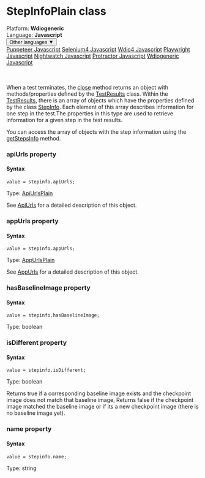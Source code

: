 # StepInfoPlain class
<div class='platform-bar-container-div'><div class='platform-bar-div'>Platform:  <b> Wdiogeneric</b>
</div><div class='platform-bar-div'>Language: <b>Javascript</b></div><div class='dropdown-button-container-div'><button class='sdk-language-dropdown-button'>Other languages ▼</button><div class='dropdown-content'>
<a href='../../puppeteer/javascript/stepinfoplain'>Puppeteer Javascript</a>
<a href='../../selenium4/javascript/stepinfoplain'>Selenium4 Javascript</a>
<a href='../../wdio4/javascript/stepinfoplain'>Wdio4 Javascript</a>
<a href='../../playwright/javascript/stepinfoplain'>Playwright Javascript</a>
<a href='../../nightwatch/javascript/stepinfoplain'>Nightwatch Javascript</a>
<a href='../../protractor/javascript/stepinfoplain'>Protractor Javascript</a>
<a href='../../wdiogeneric/javascript/stepinfoplain'>Wdiogeneric Javascript</a>
</div></div><br /><br /></div>




When a test terminates, the [close](#close-method) method returns an object with methods/properties defined by the [TestResults](./testresults) class. Within the [TestResults](./testresults), there is an array of objects which have the properties defined by the class [StepInfo](./stepinfo). Each element of this array describes information for one step in the test.The properties in this type are used to retrieve information for a given step in the test results.

You can access the array of objects with the step information using the [getStepsInfo](./testresults#getstepsinfo-method) method.


### apiUrls property
#### Syntax


    value = stepinfo.apiUrls;
    

Type: [ApiUrlsPlain](./apiurlsplain)

See [ApiUrls](./apiurls) for a detailed description of this object.

### appUrls property
#### Syntax


    value = stepinfo.appUrls;
    

Type: [AppUrlsPlain](./appurlsplain)

See [AppUrls](./appurls) for a detailed description of this object.

### hasBaselineImage property
#### Syntax


    value = stepinfo.hasBaselineImage;
    

Type: boolean

### isDifferent property
#### Syntax


    value = stepinfo.isDifferent;
    

Type: boolean

Returns true if a corresponding baseline image exists and the checkpoint image does not match that baseline image, Returns false if the checkpoint image matched the baseline image or if its a new checkpoint image (there is no baseline image yet).

### name property
#### Syntax


    value = stepinfo.name;
    

Type: string
